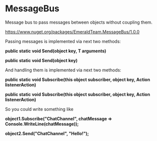 # MessageBus
Message bus to pass messages between objects without coupling them.

https://www.nuget.org/packages/EmeraldTeam.MessageBus/1.0.0

Passing messages is implemented via next two methods:

<b>public static void Send<T>(object key, T arguments)</b>

<b>public static void Send(object key)</b>

And handling them is implemented via next two methods:

<b>public static void Subscribe<T>(this object subscriber, object key, Action<T> listenerAction)</b>

<b>public static void Subscribe(this object subscriber, object key, Action listenerAction)</b>

So you could write something like

<b>object1.Subscribe<string>("ChatChannel", chatMessage => Console.WriteLine(chatMessage));</b>

<b>object2.Send("ChatChannel", "Hello!");</b>
